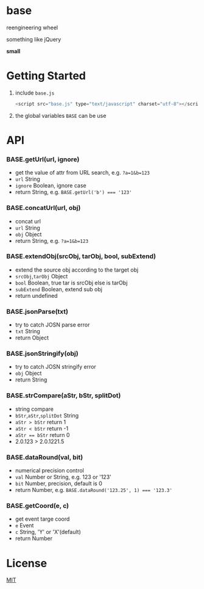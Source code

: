 # base
reengineering wheel

something like jQuery

**small**

# Getting Started
1. include `base.js`

    ```javascript
    <script src="base.js" type="text/javascript" charset="utf-8"></script>
    ```
2. the global variables `BASE` can be use

# API
### BASE.getUrl(url, ignore)
* get the value of attr from URL search, e.g. `?a=1&b=123`
* `url` String
* `ignore` Boolean, ignore case
* return String, e.g. `BASE.getUrl('b') === '123'`

### BASE.concatUrl(url, obj)
* concat url
* `url` String
* `obj` Object
* return String, e.g. `?a=1&b=123`

### BASE.extendObj(srcObj, tarObj, bool, subExtend)
* extend the source obj according to the target obj
* `srcObj`,`tarObj` Object
* `bool` Boolean, true tar is srcObj else is tarObj
* `subExtend` Boolean, extend sub obj
* return undefined

### BASE.jsonParse(txt)
* try to catch JOSN parse error
* `txt` String
* return Object

### BASE.jsonStringify(obj)
* try to catch JOSN stringify error
* `obj` Object
* return String

### BASE.strCompare(aStr, bStr, splitDot)
* string compare
* `bStr`,`aStr`,`splitDot` String
* `aStr > bStr` return 1
* `aStr < bStr` return -1
* `aStr == bStr` return 0
* 2.0.123 > 2.0.1221.5

### BASE.dataRound(val, bit)
* numerical precision control
* `val` Number or String, e.g. 123 or '123'
* `bit` Number, precision, default is 0
* return Number, e.g. `BASE.dataRound('123.25', 1) === '123.3'`

### BASE.getCoord(e, c)
* get event targe coord
* `e` Event
* `c` String, 'Y' or 'X'(default)
* return Number




# License
[MIT](https://github.com/tangzhengwen/base/blob/master/LICENSE)
